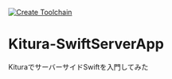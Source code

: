 [![Create Toolchain](https://console.ng.bluemix.net/devops/graphics/create_toolchain_button.png)](https://console.ng.bluemix.net/devops/setup/deploy/)
# Kitura-SwiftServerApp

KituraでサーバーサイドSwiftを入門してみた
